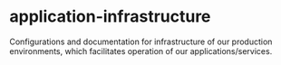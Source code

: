 # application-infrastructure

Configurations and documentation for infrastructure of our production environments, which facilitates operation of our applications/services.
